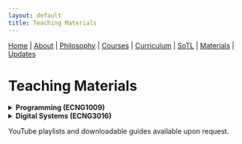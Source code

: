 ```yaml
---
layout: default
title: Teaching Materials
---
```


<div class="navbar">
  <a href="index.md">Home</a> |
  <a href="about.md">About</a> |
  <a href="philosophy.md">Philosophy</a> |
  <a href="courses.md">Courses</a> |
  <a href="curriculum.md">Curriculum</a> |
  <a href="sotl.md">SoTL</a> |
  <a href="materials.md" class="active">Materials</a> |
  <a href="changelog.md">Updates</a>
</div>


# Teaching Materials

<details><summary><strong>Programming (ECNG1009)</strong></summary>
<ul>
  <li>Lab Sheets (2024)</li>
  <li>Assignments and Rubrics</li>
</ul>
</details>

<details><summary><strong>Digital Systems (ECNG3016)</strong></summary>
<ul>
  <li>VHDL Projects</li>
</ul>
</details>

YouTube playlists and downloadable guides available upon request.
